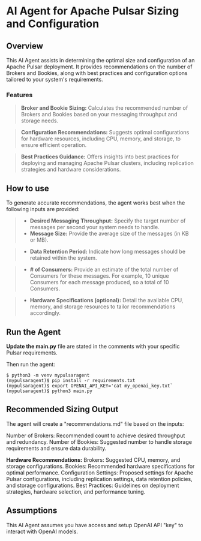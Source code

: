 # AI Agent for Apache Pulsar Sizing and Configuration
## Overview
This AI Agent assists in determining the optimal size and configuration of an Apache Pulsar deployment. It provides recommendations on the number of Brokers and Bookies, along with best practices and configuration options tailored to your system's requirements.​

### Features
> **Broker and Bookie Sizing:** Calculates the recommended number of Brokers and Bookies based on your messaging throughput and storage needs.​

> **Configuration Recommendations:** Suggests optimal configurations for hardware resources, including CPU, memory, and storage, to ensure efficient operation.​

> **Best Practices Guidance:** Offers insights into best practices for deploying and managing Apache Pulsar clusters, including replication strategies and hardware considerations.​

## How to use
To generate accurate recommendations, the agent works best when the following inputs are provided:

> - **Desired Messaging Throughput:** Specify the target number of messages per second your system needs to handle.​
> - **Message Size:** Provide the average size of the messages (in KB or MB).​

> - **Data Retention Period:** Indicate how long messages should be retained within the system.​

> - **# of Consumers:** Provide an estimate of the total number of Consumers for these messages.  For example, 10 unique Consumers for each message produced, so a total of 10 Consumers.

> - **Hardware Specifications (optional):** Detail the available CPU, memory, and storage resources to tailor recommendations accordingly.​

## Run the Agent
**Update the main.py** file are stated in the comments with your specific Pulsar requirements.  

Then run the agent:
```
$ python3 -m venv mypulsaragent
(mypulsaragent)$ pip install -r requirements.txt
(mypulsaragent)$ export OPENAI_API_KEY='cat my_openai_key.txt`
(mypulsaragent)$ python3 main.py
```

## Recommended Sizing Output
The agent will create a "recommendations.md" file based on the inputs:

Number of Brokers: Recommended count to achieve desired throughput and redundancy.​
Number of Bookies: Suggested number to handle storage requirements and ensure data durability.​

**Hardware Recommendations:**
Brokers: Suggested CPU, memory, and storage configurations.​
Bookies: Recommended hardware specifications for optimal performance.​
Configuration Settings: Proposed settings for Apache Pulsar configurations, including replication settings, data retention policies, and storage configurations.​
Best Practices: Guidelines on deployment strategies, hardware selection, and performance tuning.​

## Assumptions
This AI Agent assumes you have access and setup OpenAI API "key" to interact with OpenAI models.